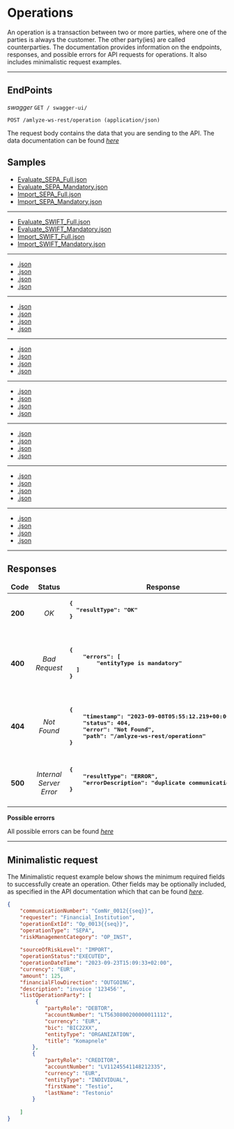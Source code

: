 # Operations

An operation is a transaction between two or more parties, where one of the parties is always the customer. The other party(ies) are called counterparties. The documentation provides information on the endpoints, responses, and possible errors for API requests for operations. It also includes minimalistic request examples.

---

## EndPoints

*swagger*  `GET / swagger-ui/`

`POST /amlyze-ws-rest/operation (application/json)`


The request body contains the data that you are sending to the API. The data documentation can be found [*here*](fields.md)

## Samples

* [Evaluate_SEPA_Full.json](samples/evaluate_SEPA_Full.json)
* [Evaluate_SEPA_Mandatory.json](samples/evaluate_SEPA_Mandatory.json)
* [Import_SEPA_Full.json](samples/import_SEPA_Full.json)
* [Import_SEPA_Mandatory.json](samples/import_SEPA_Mandatory.json)
---
* [Evaluate_SWIFT_Full.json](samples/Evaluate_SWIFT_Full.json)
* [Evaluate_SWIFT_Mandatory.json](samples/Evaluate_SWIFT_Mandatory.json)
* [Import_SWIFT_Full.json](samples/Import_SWIFT_Full.json)
* [Import_SWIFT_Mandatory.json](samples/Import_SWIFT_Mandatory.json)
---
* [.json](samples/.json)
* [.json](samples/.json)
* [.json](samples/.json)
* [.json](samples/.json)
---
* [.json](samples/.json)
* [.json](samples/.json)
* [.json](samples/.json)
* [.json](samples/.json)
---
* [.json](samples/.json)
* [.json](samples/.json)
* [.json](samples/.json)
* [.json](samples/.json)
---
* [.json](samples/.json)
* [.json](samples/.json)
* [.json](samples/.json)
* [.json](samples/.json)
---
* [.json](samples/.json)
* [.json](samples/.json)
* [.json](samples/.json)
* [.json](samples/.json)
---
* [.json](samples/.json)
* [.json](samples/.json)
* [.json](samples/.json)
* [.json](samples/.json)
---
* [.json](samples/.json)
* [.json](samples/.json)
* [.json](samples/.json)
* [.json](samples/.json)
---


## Responses

<table>
		<thead>
			<tr>
				<td style="text-align:center"><b>Code<b></td>
				<td style="text-align:center"><b>Status<b></td>
				<td style="text-align:center"><b>Response<b></td>
			</tr>
		</thead>
		<tbody>
			<tr>
				<td><b>200<b></td>
				<td style="text-align:center"><i>OK<i></td>
				<td>
					<pre><b>{
  "resultType": "OK"
}
				</td>
			</tr>
			<tr>
				<td><b>400<b></td>
				<td style="text-align:center"><i>Bad Request<i></td>
				<td> <pre><b>
{
    "errors": [
        "entityType is mandatory"
  ]
}
				</td>
			</tr>
            <tr>
				<td><b>404<b></td>
				<td style="text-align:center"><i>Not Found<i></td>
				<td> <pre><b>
{
    "timestamp": "2023-09-08T05:55:12.219+00:00",
    "status": 404,
    "error": "Not Found",
    "path": "/amlyze-ws-rest/operationn"
}
				</td>
			</tr>
			<tr>
				<td><b>500<b></td>
				<td style="text-align:center"><i>Internal Server Error<i></td>
				<td> <pre><b>{
    "resultType": "ERROR",
    "errorDescription": "duplicate communicationNumber"
}
				</td>
			</tr>
		</tbody>
</table>


**Possible errorrs**

All possible errors can be found [*here*](op_possible_errors.md)  


------

## Minimalistic request

The Minimalistic request example below shows the minimum required fields to successfully create an operation. Other fields may be optionally included, as specified in the API documentation which that can be found [*here*](fields.md).

```json
{
    "communicationNumber": "ComNr_0012{{seq}}",
    "requester": "Financial_Institution",
    "operationExtId": "Op_0013{{seq}}",
    "operationType": "SEPA",
    "riskManagementCategory": "OP_INST",
  
    "sourceOfRiskLevel": "IMPORT",
    "operationStatus":"EXECUTED",
    "operationDateTime": "2023-09-23T15:09:33+02:00",
    "currency": "EUR",
    "amount": 125,
    "financialFlowDirection": "OUTGOING",
    "description": "invoice '123456'",
    "listOperationParty": [
         {
            "partyRole": "DEBTOR",
            "accountNumber": "LT5630800200000011112",
            "currency": "EUR",
            "bic": "BIC22XX",
            "entityType": "ORGANIZATION",
            "title": "Komapnele"
        },
        {
            "partyRole": "CREDITOR",
            "accountNumber": "LV11245541148212335",
            "currency": "EUR",
            "entityType": "INDIVIDUAL",
            "firstName": "Testio",
            "lastName": "Testonio"
        }
       
    ]
}
```
